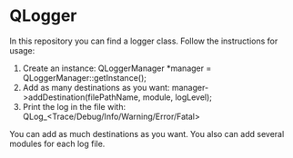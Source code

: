 # QLogger

In this repository you can find a logger class. Follow the instructions for usage:

1. Create an instance: QLoggerManager *manager = QLoggerManager::getInstance();
2. Add as many destinations as you want:  manager->addDestination(filePathName, module, logLevel);
3. Print the log in the file with: QLog_<Trace/Debug/Info/Warning/Error/Fatal>

You can add as much destinations as you want. You also can add several modules for each log file.
